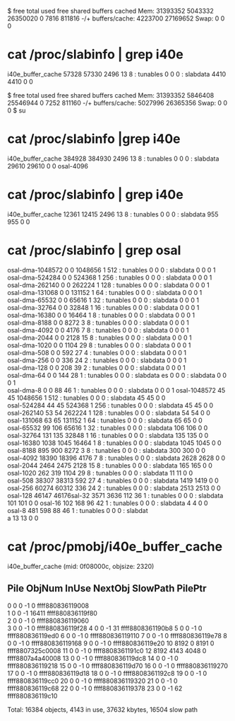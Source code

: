 $ free
             total       used       free     shared    buffers     cached
Mem:      31393352    5043332   26350020          0       7816     811816
-/+ buffers/cache:    4223700   27169652
Swap:            0          0          0

# cat /proc/slabinfo | grep i40e
i40e_buffer_cache  57328  57330   2496   13    8 : tunables    0    0    0 : slabdata   4410   4410      0      0


$ free
             total       used       free     shared    buffers     cached
Mem:      31393352    5846408   25546944          0       7252     811160
-/+ buffers/cache:    5027996   26365356
Swap:            0          0          0
$ su
# cat /proc/slabinfo |grep i40e
i40e_buffer_cache 384928 384930   2496   13    8 : tunables    0    0    0 : slabdata  29610  29610      0      0
osal-4096                                         

# cat /proc/slabinfo | grep i40e                                                                                                                    
i40e_buffer_cache  12361  12415   2496   13    8 : tunables    0    0    0 : slabdata    955    955      0      0                                   
# cat /proc/slabinfo | grep osal                                                                                                                    
osal-dma-1048572       0      0 1048656    1  512 : tunables    0    0    0 : slabdata      0      0      0      1                                  
osal-dma-524284        0      0 524368    1  256 : tunables    0    0    0 : slabdata      0      0      0      1                                   
osal-dma-262140        0      0 262224    1  128 : tunables    0    0    0 : slabdata      0      0      0      1                                   
osal-dma-131068        0      0 131152    1   64 : tunables    0    0    0 : slabdata      0      0      0      1                                   
osal-dma-65532         0      0  65616    1   32 : tunables    0    0    0 : slabdata      0      0      0      1                                   
osal-dma-32764         0      0  32848    1   16 : tunables    0    0    0 : slabdata      0      0      0      1                                   
osal-dma-16380         0      0  16464    1    8 : tunables    0    0    0 : slabdata      0      0      0      1                                   
osal-dma-8188          0      0   8272    3    8 : tunables    0    0    0 : slabdata      0      0      0      1                                   
osal-dma-4092          0      0   4176    7    8 : tunables    0    0    0 : slabdata      0      0      0      1                                   
osal-dma-2044          0      0   2128   15    8 : tunables    0    0    0 : slabdata      0      0      0      1                                   
osal-dma-1020          0      0   1104   29    8 : tunables    0    0    0 : slabdata      0      0      0      1                                   
osal-dma-508           0      0    592   27    4 : tunables    0    0    0 : slabdata      0      0      0      1                                   
osal-dma-256           0      0    336   24    2 : tunables    0    0    0 : slabdata      0      0      0      1                                   
osal-dma-128           0      0    208   39    2 : tunables    0    0    0 : slabdata      0      0      0      1                                   
osal-dma-64            0      0    144   28    1 : tunables    0    0    0 : slabdata  es    0    0    0 : slabdata      0      0      0      1     
osal-dma-8             0      0     88   46    1 : tunables    0    0    0 : slabdata      0      0      0      1
osal-1048572          45     45 1048656    1  512 : tunables    0    0    0 : slabdata     45     45      0      0                                  
osal-524284           44     45 524368    1  256 : tunables    0    0    0 : slabdata     45     45      0      0                                   
osal-262140           53     54 262224    1  128 : tunables    0    0    0 : slabdata     54     54      0      0                                   
osal-131068           63     65 131152    1   64 : tunables    0    0    0 : slabdata     65     65      0      0                                   
osal-65532            99    106  65616    1   32 : tunables    0    0    0 : slabdata    106    106      0      0                                   
osal-32764           131    135  32848    1   16 : tunables    0    0    0 : slabdata    135    135      0      0                                   
osal-16380          1038   1045  16464    1    8 : tunables    0    0    0 : slabdata   1045   1045      0      0                                   
osal-8188            895    900   8272    3    8 : tunables    0    0    0 : slabdata    300    300      0      0                                   
osal-4092          18390  18396   4176    7    8 : tunables    0    0    0 : slabdata   2628   2628      0      0                                   
osal-2044           2464   2475   2128   15    8 : tunables    0    0    0 : slabdata    165    165      0      0                                   
osal-1020            262    319   1104   29    8 : tunables    0    0    0 : slabdata     11     11      0      0                                   
osal-508           38307  38313    592   27    4 : tunables    0    0    0 : slabdata   1419   1419      0      0                                   
osal-256           60274  60312    336   24    2 : tunables    0    0    0 : slabdata   2513   2513      0      0                                   
osal-128           46147  46176sal-32             3571   3636    112   36    1 : tunables    0    0    0 : slabdata    101    101      0      0
osal-16              102    168     96   42    1 : tunables    0    0    0 : slabdata      4      4      0      0                                   
osal-8               481    598     88   46    1 : tunables    0    0    0 : slabdat                                                                
a     13     13      0      0                                                                                                                       
#                                                                                                                                                   
# cat /proc/pmobj/i40e_buffer_cache                                                                                                                 
i40e_buffer_cache (mid: 0f08000c, objsize: 2320)                                                                                                    
                                                                                                                                                    
Pile  ObjNum  InUse   NextObj  SlowPath  PilePtr
---------------------------------------------------------
0     0       0       -1       0         ffff880836119008                                                                                           
1     0       0       -1       16411     ffff880836119f80                                                                                           
2     0       0       -1       0         ffff880836119060                                                                                           
3     0       0       -1       0         ffff880836119f28
4     0       0       -1       31        ffff8808361190b8
5     0       0       -1       0         ffff880836119ed0
6     0       0       -1       0         ffff880836119110
7     0       0       -1       0         ffff880836119e78
8     0       0       -1       0         ffff880836119168
9     0       0       -1       0         ffff880836119e20
10    8192    0       8191     0         ffff8807325c0008
11    0       0       -1       0         ffff8808361191c0
12    8192    4143    4048     0         ffff8807a4a40008
13    0       0       -1       0         ffff880836119dc8
14    0       0       -1       0         ffff880836119218
15    0       0       -1       0         ffff880836119d70
16    0       0       -1       0         ffff880836119270
17    0       0       -1       0         ffff880836119d18
18    0       0       -1       0         ffff8808361192c8
19    0       0       -1       0         ffff880836119cc0
20    0       0       -1       0         ffff880836119320
21    0       0       -1       0         ffff880836119c68
22    0       0       -1       0         ffff880836119378
23    0       0       -1       62        ffff880836119c10
                                                         
Total: 16384 objects, 4143 in use, 37632 kbytes, 16504 slow path
